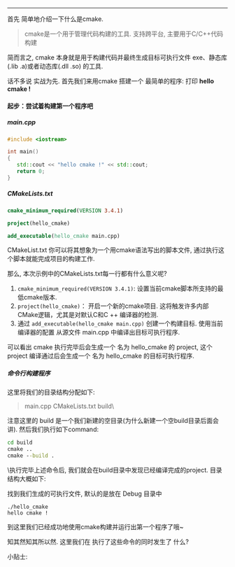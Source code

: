 ------

首先 简单地介绍一下什么是cmake. 
> cmake是一个用于管理代码构建的工具. 支持跨平台, 主要用于C/C++代码构建

简而言之, cmake 本身就是用于构建代码并最终生成目标可执行文件 exe、静态库(.lib .a)或者动态库(.dll .so) 的工具.

话不多说 实战为先.  首先我们来用cmake 搭建一个 最简单的程序: 
打印 **hello cmake !**

#### 起步：尝试着构建第一个程序吧

##### main.cpp
```c++
#include <iostream>

int main()
{
   std::cout << "hello cmake !" << std::cout;
   return 0;
}
```

##### CMakeLists.txt
```cmake
cmake_minimum_required(VERSION 3.4.1)

project(hello_cmake)

add_executable(hello_cmake main.cpp)
```

CMakeList.txt 你可以将其想象为一个用cmake语法写出的脚本文件, 通过执行这个脚本就能完成项目的构建工作.

那么, 本次示例中的CMakeLists.txt每一行都有什么意义呢?

1. `cmake_minimum_required(VERSION 3.4.1)`: 设置当前cmake脚本所支持的最低cmake版本.
2. `project(hello_cmake)`： 开启一个新的cmake项目. 这将触发许多内部CMake逻辑，尤其是对默认C和C ++ 编译器的检测.
3. 通过 `add_executable(hello_cmake main.cpp)`  创建一个构建目标. 使用当前编译器的配置 从源文件 main.cpp 中编译出目标可执行程序.

可以看出 cmake 执行完毕后会生成一个 名为 hello_cmake 的 project, 这个project 编译通过后会生成一个 名为 hello_cmake 的目标可执行程序.

##### 命令行构建程序

这里将我们的目录结构分配如下:
> main.cpp
> CMakeLists.txt
> build\


注意这里的 build 是一个我们新建的空目录(为什么新建一个空build目录后面会讲). 然后我们执行如下command:
```cmd
cd build
cmake ..
cmake --build .
```


\执行完毕上述命令后, 我们就会在build目录中发现已经编译完成的project. 目录结构大概如下: 
> 

找到我们生成的可执行文件, 默认的是放在 Debug 目录中

```
./hello_cmake
hello cmake !
```

到这里我们已经成功地使用cmake构建并运行出第一个程序了哦~





知其然知其所以然.  这里我们在 执行了这些命令的同时发生了 什么?

小贴士: 